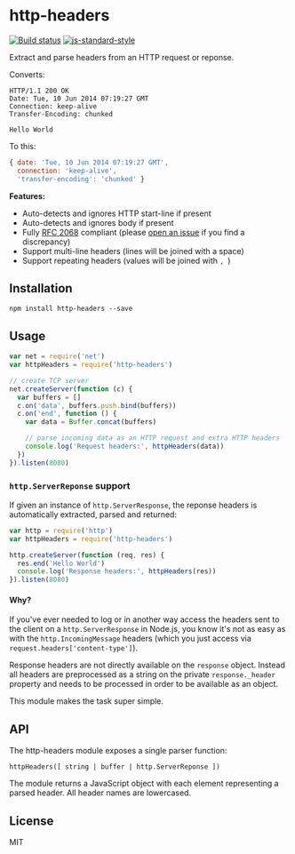 # http-headers

[![Build status](https://travis-ci.org/watson/http-headers.svg?branch=master)](https://travis-ci.org/watson/http-headers)
[![js-standard-style](https://img.shields.io/badge/code%20style-standard-brightgreen.svg?style=flat)](https://github.com/feross/standard)

Extract and parse headers from an HTTP request or reponse.

Converts:

```http
HTTP/1.1 200 OK
Date: Tue, 10 Jun 2014 07:19:27 GMT
Connection: keep-alive
Transfer-Encoding: chunked

Hello World
```

To this:

```js
{ date: 'Tue, 10 Jun 2014 07:19:27 GMT',
  connection: 'keep-alive',
  'transfer-encoding': 'chunked' }
```

**Features:**

- Auto-detects and ignores HTTP start-line if present
- Auto-detects and ignores body if present
- Fully [RFC 2068](http://www.rfc-base.org/txt/rfc-2068.txt) compliant
  (please [open an issue](https://github.com/watson/http-headers/issues)
  if you find a discrepancy)
- Support multi-line headers (lines will be joined with a space)
- Support repeating headers (values will be joined with `, `)

## Installation

```
npm install http-headers --save
```

## Usage

```js
var net = require('net')
var httpHeaders = require('http-headers')

// create TCP server
net.createServer(function (c) {
  var buffers = []
  c.on('data', buffers.push.bind(buffers))
  c.on('end', function () {
    var data = Buffer.concat(buffers)

    // parse incoming data as an HTTP request and extra HTTP headers
    console.log('Request headers:', httpHeaders(data))
  })
}).listen(8080)
```

### `http.ServerReponse` support

If given an instance of `http.ServerResponse`, the reponse headers is
automatically extracted, parsed and returned:

```js
var http = require('http')
var httpHeaders = require('http-headers')

http.createServer(function (req, res) {
  res.end('Hello World')
  console.log('Response headers:', httpHeaders(res))
}).listen(8080)
```

#### Why?

If you've ever needed to log or in another way access the headers sent
to the client on a `http.ServerResponse` in Node.js, you know it's not
as easy as with the `http.IncomingMessage` headers (which you just
access via `request.headers['content-type']`).

Response headers are not directly available on the `response` object.
Instead all headers are preprocessed as a string on the private
`response._header` property and needs to be processed in order to be
available as an object.

This module makes the task super simple.

## API

The http-headers module exposes a single parser function:

```
httpHeaders([ string | buffer | http.ServerReponse ])
```

The module returns a JavaScript object with each element representing a
parsed header. All header names are lowercased.

## License

MIT
